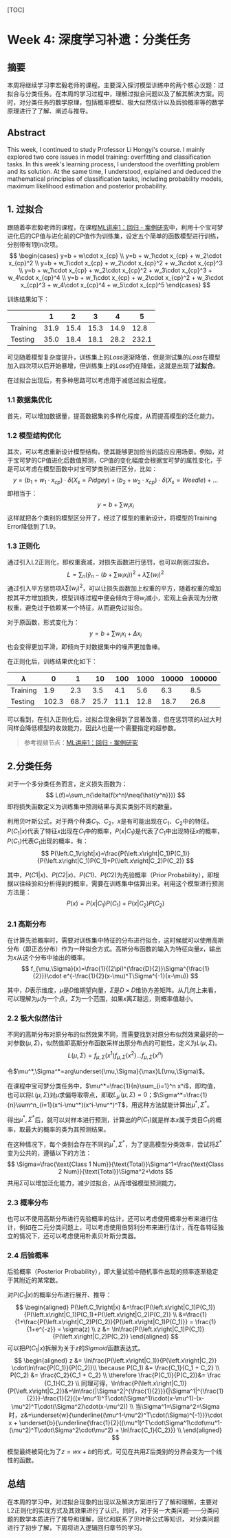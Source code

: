 [TOC]

# Week 4: 深度学习补遗：分类任务

## 摘要

本周将继续学习李宏毅老师的课程。主要深入探讨模型训练中的两个核心议题：过拟合与分类任务。在本周的学习过程中，理解过拟合问题以及了解其解决方案。同时，对分类任务的数学原理，包括概率模型、极大似然估计以及后验概率等的数学原理进行了了解、阐述与推导。

## Abstract

This week, I continued to study Professor Li Hongyi's course. I mainly explored two core issues in model training: overfitting and classification tasks. In this week's learning process, I understood the overfitting problem and its solution. At the same time, I understood, explained and deduced the mathematical principles of classification tasks, including probability models, maximum likelihood estimation and posterior probability.

## 1. 过拟合

跟随着李宏毅老师的课程，在课程[ML讲座1：回归 - 案例研究](https://youtu.be/fegAeph9UaA?list=PLJV_el3uVTsPy9oCRY30oBPNLCo89yu49&t=2938)中，利用十个宝可梦进化后的CP值与进化前的CP值作为训练集，设定五个简单的函数模型进行训练，分别带有1到$n$次项。
$$
\begin{cases}
y=b + w\cdot x_{cp} \\
y=b + w_1\cdot x_{cp} + w_2\cdot x_{cp}^2 \\
y=b + w_1\cdot x_{cp} + w_2\cdot x_{cp}^2 + w_3\cdot x_{cp}^3 \\
y=b + w_1\cdot x_{cp} + w_2\cdot x_{cp}^2 + w_3\cdot x_{cp}^3 + w_4\cdot x_{cp}^4 \\
y=b + w_1\cdot x_{cp} + w_2\cdot x_{cp}^2 + w_3\cdot x_{cp}^3 + w_4\cdot x_{cp}^4 + w_5\cdot x_{cp}^5
\end{cases}
$$

训练结果如下：

|          | 1    | 2    | 3    | 4    | 5     |
| -------- | ---- | ---- | ---- | ---- | ----- |
| Training | 31.9 | 15.4 | 15.3 | 14.9 | 12.8  |
| Testing  | 35.0 | 18.4 | 18.1 | 28.2 | 232.1 |

可见随着模型复杂度提升，训练集上的$Loss$逐渐降低，但是测试集的$Loss$在模型加入四次项以后开始暴增，但训练集上的$Loss$仍在降低，这就是出现了**过拟合**。

在过拟合出现后，有多种思路可以考虑用于减低过拟合程度。

### 1.1 数据集优化

首先，可以增加数据量，提高数据集的多样化程度，从而提高模型的泛化能力。

### 1.2 模型结构优化

其次，可以考虑重新设计模型结构，使其能够更加恰当的适应应用场景。例如，对于宝可梦的CP值进化后数值预测，CP值的变化幅度会根据宝可梦的属性变化，于是可以考虑在模型函数中对宝可梦类别进行区分，比如：
$$
y= (b_1+ w_1 \cdot x_{cp}) \cdot \delta(X_s=Pidgey) + (b_2+ w_2 \cdot x_{cp}) \cdot \delta(X_s=Weedle) + \dots
$$
即相当于：
$$
y=b+\sum w_ix_i
$$
这样就把各个类别的模型区分开了，经过了模型的重新设计，将模型的Training Error降低到了1.9。

### 1.3 正则化

通过引入L2正则化，即权重衰减，对损失函数进行惩罚，也可以削弱过拟合。
$$
L=\sum_n(\hat y_n-(b+\sum w_ix_i))^2 + \lambda\sum(w_i)^2
$$
通过引入平方惩罚项$\lambda\sum(w_i)^2$，可以让损失函数加上权重的平方，随着权重的增加按其平方增加损失，模型训练过程中便会倾向于将$w_i$减小，宏观上会表现为分散权重，避免过于依赖某一个特征，从而避免过拟合。

对于原函数，形式变化为：
$$
y=b+\sum w_ix_i+\Delta x_i
$$
也会变得更加平滑，即倾向于对数据集中的噪声更加鲁棒。

在正则化后，训练结果优化如下：

| $\lambda$ | 0     | 1    | 10   | 100  | 1000 | 10000 | 100000 |
| --------- | ----- | ---- | ---- | ---- | ---- | ----- | ------ |
| Training  | 1.9   | 2.3  | 3.5  | 4.1  | 5.6  | 6.3   | 8.5    |
| Testing   | 102.3 | 68.7 | 25.7 | 11.1 | 12.8 | 18.7  | 26.8   |

可以看到，在引入正则化后，过拟合现象得到了显著改善，但在惩罚项的$\lambda$过大时同样会降低模型的收敛能力，因此$\lambda$也是一个需要指定的超参数。

> 参考视频节点：[ML讲座1：回归 - 案例研究](https://youtu.be/fegAeph9UaA?list=PLJV_el3uVTsPy9oCRY30oBPNLCo89yu49&t=4334)

## 2.分类任务

对于一个多分类任务而言，定义损失函数为：
$$
L(f)=\sum_n{\delta(f(x^n)\neq{\hat{y^n}})}
$$
即将损失函数定义为训练集中预测结果与真实类别不同的数量。

利用贝叶斯公式，对于两个种类$C_1$、$C_2$，$x$是有可能出现在$C_1$、$C_2$中的特征。$P(\left.C_1\right|x)$代表了特征$x$出现在$C_1$中的概率，$P(\left.x\right|C_1)$是代表了$C_1$中出现特征$x$的概率，$P(C_1)$代表$C_1$出现的概率，有：
$$
P(\left.C_1\right|x)=\frac{P(\left.x\right|C_1)P(C_1)}{P(\left.x\right|C_1)P(C_1)+P(\left.x\right|C_2)P(C_2)}
$$

其中，$P(\left.C1\right|x)$、$P(\left.C2\right|x)$、$P(C1)$、$P(C2)$为先验概率（Prior Probability），即根据以往经验和分析得到的概率，需要在训练集中估算出来。利用这个模型进行预测方法是：
$$
P(x)=P(\left.x\right|C_1)P(C_1)+P(\left.x\right|C_2)P(C_2)
$$

### 2.1 高斯分布

在计算先验概率时，需要对训练集中特征的分布进行拟合，这时候就可以使用高斯分布（即正态分布）作为一种拟合方式。高斯分布函数的输入为特征向量$x$，输出为$x$从这个分布中抽出的概率。
$$
f_{\mu,\Sigma}(x)=\frac{1}{(2\pi)^{\frac{D}{2}}\Sigma^{\frac{1}{2}}}\cdot e^{-\frac{1}{2}(x-\mu)^T\Sigma^{-1}(x-\mu)}
$$

其中，$D$表示维度，$\mu$是$D$维期望向量，$\Sigma$是$D\times D$维协方差矩阵。从几何上来看，可以理解为$\mu$为一个点，$\Sigma$为一个范围，如果$x$离$\Sigma$越远，则概率值越小。

### 2.2 极大似然估计

不同的高斯分布对原分布的似然效果不同，而需要找到对原分布似然效果最好的一对参数$(\mu,\Sigma)$，似然值即高斯分布函数采样出原分布点的可能性，定义为$L(\mu,\Sigma)$。
$$
L(\mu,\Sigma)=f_{\mu,\Sigma}(x^1)f_{\mu,\Sigma}(x^2)\dots f_{\mu,\Sigma}(x^n)
$$

令$\mu^*,\Sigma^*=arg\underset{\mu,\Sigma}{\max}L(\mu,\Sigma)$。

在课程中宝可梦分类任务中，$\mu^*=\frac{1}{n}\sum_{i=1}^n x^i$，即均值，也可以将$L(\mu,\Sigma)$对$\mu$求偏导取零点，即取$L^{'}_{\mu}(\mu,\Sigma)=0$；$\Sigma^*=\frac{1}{n}\sum^n_{i=1}(x^i-\mu^*)(x^i-\mu^*)^T$，用这种方法就能计算出$\mu^*,\Sigma^*$。

得出$\mu^*,\Sigma^*$后，就可以对样本进行预测，计算出的$P(C_1)$就是样本$x$属于类目$C_1$的概率，取最大的概率的类为其预测结果。

在这种情况下，每个类别会存在不同的$\mu^*,\Sigma^*$，为了提高模型分类效率，尝试将$\Sigma^*$变为公共的，遵循以下的方法：
$$
\Sigma=\frac{\text{Class 1 Num}}{\text{Total}}\Sigma^1+\frac{\text{Class 2 Num}}{\text{Total}}\Sigma^2+\dots
$$
共用$\Sigma$可以增加泛化能力，减少过拟合，从而增强模型预测能力。

### 2.3 概率分布

也可以不使用高斯分布进行先验概率的估计，还可以考虑使用概率分布来进行估计，例如在二元分类问题上，可以考虑使用伯努利分布来进行估计，而在各特征独立的情况下，还可以考虑使用朴素贝叶斯分类器。

### 2.4 后验概率

后验概率（Posterior Probability），即大量试验中随机事件出现的频率逐渐稳定于其附近的某常数。

对$P(\left.C_1\right|x)$的概率分布进行展开、推导：
$$
\begin{aligned}
P(\left.C_1\right|x) &=\frac{P(\left.x\right|C_1)P(C_1)}{P(\left.x\right|C_1)P(C_1)+P(\left.x\right|C_2)P(C_2)} \\
&=\frac{1}{1+\frac{P(\left.x\right|C_2)P(C_2)}{P(\left.x\right|C_1)P(C_1)}} = \frac{1}{1+e^{-z}} = \sigma(z) \\
z &= \ln\frac{P(\left.x\right|C_1)P(C_1)}{P(\left.x\right|C_2)P(C_2)}
\end{aligned}
$$
可以把$P(\left.C_1\right|x)$拆解为关于$z$的$Sigmoid$函数表达式。
$$
\begin{aligned}
z &= \ln\frac{P(\left.x\right|C_1)}{P(\left.x\right|C_2)} \cdot\ln\frac{P(C_1)}{P(C_2)}\\
\because P(C_1) &= \frac{C_1}{C_1 + C_2} \\
P(C_2) &= \frac{C_2}{C_1 + C_2} \\
\therefore \frac{P(C_1)}{P(C_2)}&= \frac {C_1}{C_2} \\
同理可得，\ln\frac{P(\left.x\right|C_1)}{P(\left.x\right|C_2)}&=\ln\frac{|\Sigma^2|^{\frac{1}{2}}}{|\Sigma^1|^{\frac{1}{2}}}-\frac{1}{2}((x-\mu^1)^T\cdot(\Sigma^1)\cdot(x-\mu^1)-(x-\mu^2)^T\cdot(\Sigma^2)\cdot(x-\mu^2)) \\
当\Sigma^1=\Sigma^2=\Sigma时，z&=\underset{w}{\underline{(\mu^1-\mu^2)^T\cdot(\Sigma)^{-1}}}\cdot x + \underset{b}{\underline{\frac{1}{2}((\mu^1)^T\cdot\Sigma^1\cdot\mu^1-(\mu^2)^T\cdot\Sigma^2\cdot\mu^2) + \ln\frac{C_1}{C_2}}} \\
\end{aligned}
$$

模型最终被简化为了$z=wx+b$的形式，可见在共用$\Sigma$后类别的分界会变为一个线性的函数。

## 总结

在本周的学习中，对过拟合现象的出现以及解决方案进行了了解和理解，主要对L2正则化的实现方式及其效果进行了认识。同时，对于另一大类问题——分类问题的数学本质进行了推导和理解，回忆和联系了贝叶斯公式等知识， 对分类问题进行了初步了解，下周将进入逻辑回归章节的学习。
